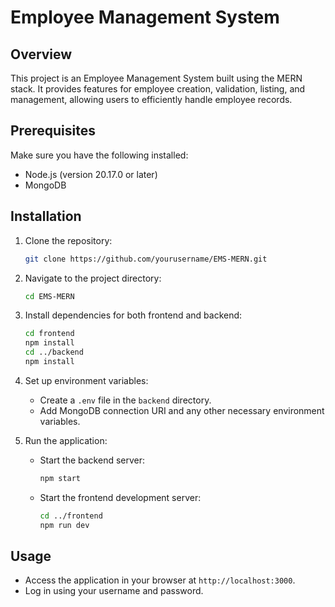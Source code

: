 # Employee Management System

## Overview
This project is an Employee Management System built using the MERN stack. It provides features for employee creation, validation, listing, and management, allowing users to efficiently handle employee records.

## Prerequisites
Make sure you have the following installed:
- Node.js (version 20.17.0 or later)
- MongoDB

## Installation

1. Clone the repository:
   ```bash
   git clone https://github.com/yourusername/EMS-MERN.git
   ```
2. Navigate to the project directory:
   ```bash
   cd EMS-MERN
   ```
3. Install dependencies for both frontend and backend:
   ```bash
   cd frontend
   npm install
   cd ../backend
   npm install
   ```
4. Set up environment variables:
   - Create a `.env` file in the `backend` directory.
   - Add MongoDB connection URI and any other necessary environment variables.

5. Run the application:
   - Start the backend server:
     ```bash
     npm start
     ```
   - Start the frontend development server:
     ```bash
     cd ../frontend
     npm run dev
     ```

## Usage

- Access the application in your browser at `http://localhost:3000`.
- Log in using your username and password.
